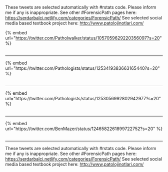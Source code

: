 

These tweets are selected automatically with #rstats code. Please inform me if any is inappropriate.
See other #ForensicPath pages here: https://serdarbalci.netlify.com/categories/ForensicPath/ 
See selected social media based textbook project here: http://www.patolojinotlari.com/

{% embed url="https://twitter.com/Patholwalker/status/1057059629220356097?s=20" %}<br>
<br>
<hr>
{% embed url="https://twitter.com/Pathologists/status/1253419383663165440?s=20" %}<br>
<br>
<hr>
{% embed url="https://twitter.com/Pathologists/status/1253056992802942977?s=20" %}<br>
<br>
<hr>
{% embed url="https://twitter.com/BenMazer/status/1246582261899722752?s=20" %}<br>
<br>
<hr>


These tweets are selected automatically with #rstats code. Please inform me if any is inappropriate.
See other #ForensicPath pages here: https://serdarbalci.netlify.com/categories/ForensicPath/ 
See selected social media based textbook project here: http://www.patolojinotlari.com/
